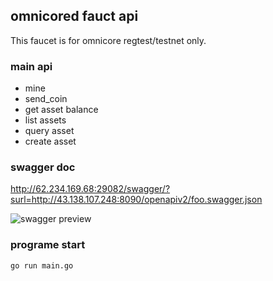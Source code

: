 ## omnicored fauct api

This faucet is for omnicore regtest/testnet only.  

### main api

* mine
* send_coin
* get asset balance
* list assets
* query asset
* create asset  

### swagger doc  

http://62.234.169.68:29082/swagger/?surl=http://43.138.107.248:8090/openapiv2/foo.swagger.json  

![swagger preview](https://raw.githubusercontent.com/omnilaboratory/omnicore-fauct-api/master/swagger/img.png "swagger image")  


### programe start  
```
go run main.go
```
